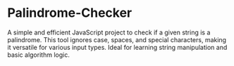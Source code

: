 # Palindrome-Checker
A simple and efficient JavaScript project to check if a given string is a palindrome. This tool ignores case, spaces, and special characters, making it versatile for various input types. Ideal for learning string manipulation and basic algorithm logic.
